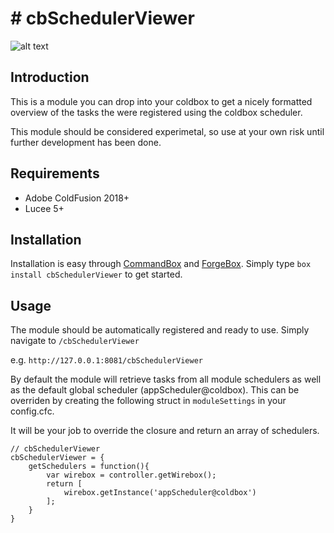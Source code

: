 

# # [](https://www.forgebox.io/view/cbSchedulerViewer#cbSchedulerViewer)cbSchedulerViewer
![alt text](https://github.com/ryanalbrecht/cbSchedulerViewer/blob/main/preview.png?raw=true)

## Introduction

This is a module you can drop into your coldbox to get a nicely formatted overview of the tasks the were registered using the coldbox scheduler.

This module should be considered experimetal, so use at your own risk until further development has been done.

## Requirements

+ Adobe ColdFusion 2018+
+ Lucee 5+

## Installation

Installation is easy through [CommandBox](https://www.ortussolutions.com/products/commandbox) and [ForgeBox](https://www.coldbox.org/forgebox).  Simply type `box install cbSchedulerViewer` to get started.

## Usage

The module should be automatically registered and ready to use. Simply navigate to `/cbSchedulerViewer`

e.g. `http://127.0.0.1:8081/cbSchedulerViewer`

By default the module will retrieve tasks from all module schedulers as well as the default global scheduler (appScheduler@coldbox). This can be overriden by creating the following struct in `moduleSettings`  in your config.cfc. 

It will be your job to override the closure and return an array of schedulers.

```
// cbSchedulerViewer
cbSchedulerViewer = {
	getSchedulers = function(){
		var wirebox = controller.getWirebox();
		return [ 
			wirebox.getInstance('appScheduler@coldbox')
		];
	}
}
```